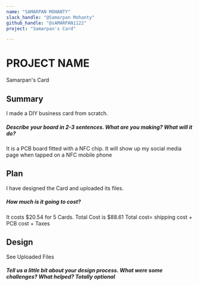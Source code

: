 ```yaml
---
name: "SAMARPAN MOHANTY"
slack_handle: "@Samarpan Mohanty"
github_handle: "@sAMARPAN1122"
project: "Samarpan's Card"

---
```


# PROJECT NAME
Samarpan's Card
## Summary
I made a DIY business card from scratch.
##### Describe your board in 2-3 sentences. What are you making? What will it do?
It is a PCB board fitted with a NFC chip. It will show up my social media page when tapped on a NFC mobile phone

## Plan
I have designed the Card and uploaded its files.
##### How much is it going to cost?
It costs $20.54 for 5 Cards.
Total Cost is $88.61
Total cost= shipping cost + PCB cost + Taxes

## Design
See Uploaded Files
##### Tell us a little bit about your design process. What were some challenges? What helped? ***Totally optional***
